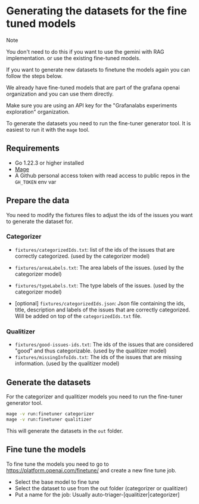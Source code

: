 # Generating the datasets for the fine tuned models

> [!NOTE]
> You don't need to do this if you want to use the gemini with RAG implementation.
> or use the existing fine-tuned models.

If you want to generate new datasets to finetune the models again you can follow the steps below.

We already have fine-tuned models that are part of the grafana openai organization and you can use them directly.

Make sure you are using an API key for the "Grafanalabs experiments exploration" organization.

To generate the datasets you need to run the fine-tuner generator tool. It is easiest to run it with the `mage` tool.

## Requirements

- Go 1.22.3 or higher installed
- [Mage](https://magefile.org/)
- A Github personal access token with read access to public repos in the `GH_TOKEN` env var

## Prepare the data

You need to modify the fixtures files to adjust the ids of the issues you want to generate the dataset for.

### Categorizer

- `fixtures/categorizedIds.txt`: list of the ids of the issues that are correctly categorized. (used by the categorizer model)
- `fixtures/areaLabels.txt`: The area labels of the issues. (used by the categorizer model)
- `fixtures/typeLabels.txt`: The type labels of the issues. (used by the categorizer model)

- [optional] `fixtures/categorizedIds.json`: Json file containing the ids, title, description and labels of the issues that are correctly categorized. Will be added on top of the `categorizedIds.txt` file.

### Qualitizer

- `fixtures/good-issues-ids.txt`: The ids of the issues that are considered "good" and thus categorizable. (used by the qualitizer model)
- `fixtures/missingInfoIds.txt`: The ids of the issues that are missing information. (used by the qualitizer model)

## Generate the datasets

For the categorizer and qualitizer models you need to run the fine-tuner generator tool.

```bash
mage -v run:finetuner categorizer
mage -v run:finetuner qualitizer
```

This will generate the datasets in the `out` folder.

## Fine tune the models

To fine tune the models you need to go to https://platform.openai.com/finetune/ and create a new fine tune job.

- Select the base model to fine tune
- Select the dataset to use from the out folder (categorizer or qualitizer)
- Put a name for the job: Usually auto-triager-[qualitizer|categorizer]
